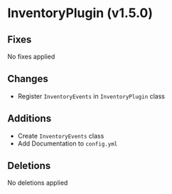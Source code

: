 # InventoryPlugin (v1.5.0)

## Fixes

No fixes applied

## Changes

 - Register `InventoryEvents` in `InventoryPlugin` class

## Additions

 - Create `InventoryEvents` class
 - Add Documentation to `config.yml`

## Deletions

No deletions applied